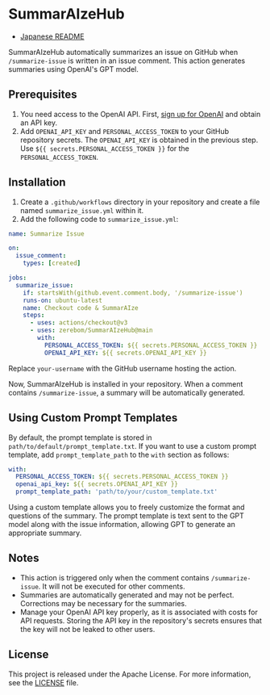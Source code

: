 # SummarAIzeHub
- [Japanese README](README.md)

SummarAIzeHub automatically summarizes an issue on GitHub when `/summarize-issue` is written in an issue comment. This action generates summaries using OpenAI's GPT model.
## Prerequisites

1. You need access to the OpenAI API. First, [sign up for OpenAI](https://platform.openai.com/account/api-keys) and obtain an API key.
2. Add `OPENAI_API_KEY` and `PERSONAL_ACCESS_TOKEN` to your GitHub repository secrets. The `OPENAI_API_KEY` is obtained in the previous step. Use `${{ secrets.PERSONAL_ACCESS_TOKEN }}` for the `PERSONAL_ACCESS_TOKEN`.

## Installation

1. Create a `.github/workflows` directory in your repository and create a file named `summarize_issue.yml` within it.
2. Add the following code to `summarize_issue.yml`:

```yaml
name: Summarize Issue

on:
  issue_comment:
    types: [created]

jobs:
  summarize_issue:
    if: startsWith(github.event.comment.body, '/summarize-issue')
    runs-on: ubuntu-latest
    name: Checkout code & SummarAIze
    steps:
      - uses: actions/checkout@v3
      - uses: zerebom/SummarAIzeHub@main
        with:
          PERSONAL_ACCESS_TOKEN: ${{ secrets.PERSONAL_ACCESS_TOKEN }}
          OPENAI_API_KEY: ${{ secrets.OPENAI_API_KEY }}

```

Replace `your-username` with the GitHub username hosting the action.

Now, SummarAIzeHub is installed in your repository. When a comment contains `/summarize-issue`, a summary will be automatically generated.

## Using Custom Prompt Templates

By default, the prompt template is stored in `path/to/default/prompt_template.txt`. If you want to use a custom prompt template, add `prompt_template_path` to the `with` section as follows:

```yaml
with:
  PERSONAL_ACCESS_TOKEN: ${{ secrets.PERSONAL_ACCESS_TOKEN }}
  openai_api_key: ${{ secrets.OPENAI_API_KEY }}
  prompt_template_path: 'path/to/your/custom_template.txt'
```

Using a custom template allows you to freely customize the format and questions of the summary. The prompt template is text sent to the GPT model along with the issue information, allowing GPT to generate an appropriate summary.

## Notes

- This action is triggered only when the comment contains `/summarize-issue`. It will not be executed for other comments.
- Summaries are automatically generated and may not be perfect. Corrections may be necessary for the summaries.
- Manage your OpenAI API key properly, as it is associated with costs for API requests. Storing the API key in the repository's secrets ensures that the key will not be leaked to other users.

## License

This project is released under the Apache License. For more information, see the [LICENSE](LICENSE) file.
